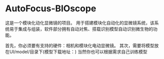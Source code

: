 # AutoFocus-BIOscope
这是一个模块化动化显微镜的项目。
用于搭建模块化自动化的显微镜系统，该系统易于集成与组装，软件部分拥有自动对焦、搭载识别模型自动识别微生物的功能。


首先，你必须要有支持的硬件：相机和模块化电动显微镜。
其次，需要将模型放在UI/model/目录下(模型下载地址：)
当然你也可以根据需求自己训练模型


